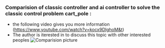### Comparision of classic controller and ai controller to solve the classic control problem cart_pole : 
- the following video gives you more information
(https://www.youtube.com/watch?v=kocx9DlghoM&t)
- The author is iterested in to discuss this topic with other interested peoples
![Comparision picture](https://github.com/username/PID-AI-Controller/raw/main/comparision.jpg)
